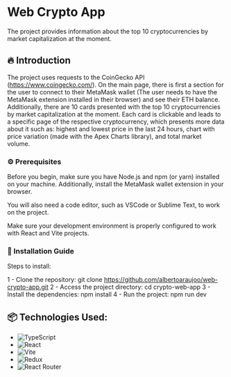 # Web Crypto App

The project provides information about the top 10 cryptocurrencies by market capitalization at the moment.

## 🔥 Introduction

The project uses requests to the CoinGecko API (https://www.coingecko.com/). On the main page, there is first a section for the user to connect to their MetaMask wallet (The user needs to have the MetaMask extension installed in their browser) and see their ETH balance. Additionally, there are 10 cards presented with the top 10 cryptocurrencies by market capitalization at the moment. Each card is clickable and leads to a specific page of the respective cryptocurrency, which presents more data about it such as: highest and lowest price in the last 24 hours, chart with price variation (made with the Apex Charts library), and total market volume.

### ⚙️ Prerequisites

Before you begin, make sure you have Node.js and npm (or yarn) installed on your machine. Additionally, install the MetaMask wallet extension in your browser.

You will also need a code editor, such as VSCode or Sublime Text, to work on the project.

Make sure your development environment is properly configured to work with React and Vite projects.

### 🔨 Installation Guide

Steps to install:

1 - Clone the repository: git clone https://github.com/albertoaraujoo/web-crypto-app.git
2 - Access the project directory: cd crypto-web-app
3 - Install the dependencies: npm install
4 - Run the project: npm run dev

## 📦 Technologies Used:

- ![TypeScript](https://img.shields.io/badge/typescript-%23007ACC.svg?style=for-the-badge&logo=typescript&logoColor=white)
- ![React](https://img.shields.io/badge/react-%2320232a.svg?style=for-the-badge&logo=react&logoColor=%2361DAFB)
- ![Vite](https://img.shields.io/badge/vite-%23646CFF.svg?style=for-the-badge&logo=vite&logoColor=white)
- ![Redux](https://img.shields.io/badge/redux-%23593d88.svg?style=for-the-badge&logo=redux&logoColor=white)
- ![React Router](https://img.shields.io/badge/React_Router-CA4245?style=for-the-badge&logo=react-router&logoColor=white)
